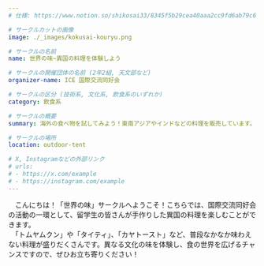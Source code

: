 ```yaml
---
# 仕様: https://www.notion.so/shikosai33/8345f5b29cea40aaa2cc9fd6ab79c6a6?pvs=4#5438a1577b604f39a67658a72f2283b8

# サークルカットの画像
image: ./_images/kokusai-kouryu.png

# サークルの名前
name: 世界の味~異国の料理を体験しよう

# サークルの開催団体の名前 (2年2組, 天文部など)
organizer-name: ICE 国際交流同好会

# サークルの区分 (技術系, 文化系, 飲食系のいずれか)
category: 飲食系

# サークルの概要
summary: 海外の食べ物を試してみよう！東南アジアやインドなどの料理を販売しています。

# サークルの場所
location: outdoor-tent

# X, Instagramなどの外部リンク
# urls:
# - https://x.com/example
# - https://instagram.com/example
---
```

　こんにちは！「世界の味」サークルへようこそ！こちらでは、国際交流同好会の活動の一環として、留学生の皆さんが手作りした異国の料理を楽しむことができます。<br>
　「トムヤムクン」や「タイティ」、「カヤトースト」など、普段なかなか味わえない料理が盛りだくさんです。異なる文化の味を体験し、食の世界を広げるチャンスですので、ぜひお立ち寄りください！
